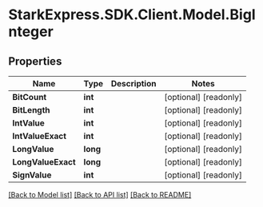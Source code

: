 # StarkExpress.SDK.Client.Model.BigInteger

## Properties

Name | Type | Description | Notes
------------ | ------------- | ------------- | -------------
**BitCount** | **int** |  | [optional] [readonly] 
**BitLength** | **int** |  | [optional] [readonly] 
**IntValue** | **int** |  | [optional] [readonly] 
**IntValueExact** | **int** |  | [optional] [readonly] 
**LongValue** | **long** |  | [optional] [readonly] 
**LongValueExact** | **long** |  | [optional] [readonly] 
**SignValue** | **int** |  | [optional] [readonly] 

[[Back to Model list]](../README.md#documentation-for-models) [[Back to API list]](../README.md#documentation-for-api-endpoints) [[Back to README]](../README.md)

